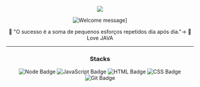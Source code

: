 <p align="center"> 
 
  <img src="https://profile-counter.glitch.me/%7Bjvrl18%7D/count.svg" />
</p>
	
<div align="center">
	
<div align="center" width="fit-content">
	
![Welcome message](https://readme-typing-svg.herokuapp.com?color=e6dc2e&lines=Hi,+i'm+João+Machado+developer+Java.)]	


🎯 "O sucesso é a soma de pequenos esforços repetidos dia após dia."->
🤍 Love JAVA 
</h5>

<p align="center"> 
  
</p>

	
</div>

---


  
### Stacks


![Node Badge](https://img.shields.io/badge/--339933?style=for-the-badge&logo=node.js&logoColor=white)
![JavaScript Badge](https://img.shields.io/badge/-Mysql-FCC624?style=for-the-badge&logo=MySql&logoColor=323330)
![HTML Badge](https://img.shields.io/badge/-SpringBoot-E34F26?style=for-the-badge&logo=SpringBoot5&logoColor=white)
![CSS Badge](https://img.shields.io/badge/-Java-1572B6?style=for-the-badge&logo=Java3&logoColor=white)
![Git Badge](https://img.shields.io/badge/-Git-F05032?style=for-the-badge&logo=git&logoColor=white)
